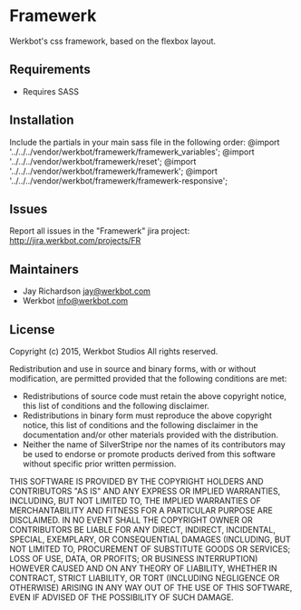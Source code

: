 # Framewerk
Werkbot's css framework, based on the flexbox layout.

## Requirements
- Requires SASS

## Installation
Include the partials in your main sass file in the following order:
@import '../../../vendor/werkbot/framewerk/framewerk_variables';
@import '../../../vendor/werkbot/framewerk/reset';
@import '../../../vendor/werkbot/framewerk/framewerk';
@import '../../../vendor/werkbot/framewerk/framewerk-responsive';

## Issues
Report all issues in the "Framewerk" jira project: http://jira.werkbot.com/projects/FR

## Maintainers
 * Jay Richardson <jay@werkbot.com>
 * Werkbot <info@werkbot.com>

## License
Copyright (c) 2015, Werkbot Studios
All rights reserved.

Redistribution and use in source and binary forms, with or without modification, are permitted provided that the following conditions are met:

* Redistributions of source code must retain the above copyright notice, this list of conditions and the following disclaimer.
* Redistributions in binary form must reproduce the above copyright notice, this list of conditions and the following disclaimer in the
  documentation and/or other materials provided with the distribution.
* Neither the name of SilverStripe nor the names of its contributors may be used to endorse or promote products derived from this software
  without specific prior written permission.

THIS SOFTWARE IS PROVIDED BY THE COPYRIGHT HOLDERS AND CONTRIBUTORS "AS IS" AND ANY EXPRESS OR IMPLIED WARRANTIES, INCLUDING, BUT NOT LIMITED TO, THE
IMPLIED WARRANTIES OF MERCHANTABILITY AND FITNESS FOR A PARTICULAR PURPOSE ARE DISCLAIMED. IN NO EVENT SHALL THE COPYRIGHT OWNER OR CONTRIBUTORS BE
LIABLE FOR ANY DIRECT, INDIRECT, INCIDENTAL, SPECIAL, EXEMPLARY, OR CONSEQUENTIAL DAMAGES (INCLUDING, BUT NOT LIMITED TO, PROCUREMENT OF SUBSTITUTE
GOODS OR SERVICES; LOSS OF USE, DATA, OR PROFITS; OR BUSINESS INTERRUPTION) HOWEVER CAUSED AND ON ANY THEORY OF LIABILITY, WHETHER IN CONTRACT,
STRICT LIABILITY, OR TORT (INCLUDING NEGLIGENCE OR OTHERWISE) ARISING IN ANY WAY OUT OF THE USE OF THIS SOFTWARE, EVEN IF ADVISED OF THE POSSIBILITY
OF SUCH DAMAGE.
